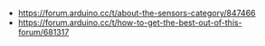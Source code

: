 - https://forum.arduino.cc/t/about-the-sensors-category/847466
- https://forum.arduino.cc/t/how-to-get-the-best-out-of-this-forum/681317

